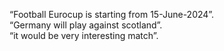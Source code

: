 “Football Eurocup is starting from 15-June-2024”.  
“Germany will play against scotland”.<br>
“it would be very interesting match”.
